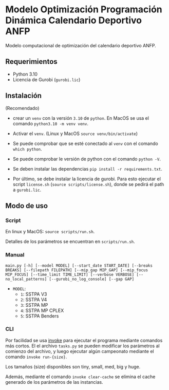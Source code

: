 # Modelo Optimización Programación Dinámica Calendario Deportivo ANFP

Modelo computacional de optimización del calendario deportivo ANFP.

## Requerimientos

- Python 3.10
- Licencia de Gurobi (`gurobi.lic`)

## Instalación

(Recomendado)

- crear un `venv` con la versión `3.10` de `python`. En MacOS se usa el comando `python3.10 -m venv venv`.
- Activar el `venv`. (Linux y MacOS `source venv/bin/activate`)
- Se puede comprobar que se esté conectado al `venv` con el comando `which python`.
- Se puede comprobar le versión de python con el comando `python -V`.

- Se deben instalar las dependencias `pip install -r requirements.txt`.
- Por último, se debe instalar la licencia de gurobi. Para esto ejecutar el script `license.sh` (`source scripts/license.sh`), donde se pedirá el path a `gurobi.lic`.

## Modo de uso

### Script

En linux y MacOS: `source scripts/run.sh`.

Detalles de los parámetros se encuentran en `scripts/run.sh`.

### Manual

`main.py [-h] [--model MODEL] [--start_date START_DATE] [--breaks BREAKS] [--filepath FILEPATH] [--mip_gap MIP_GAP] [--mip_focus MIP_FOCUS] [--time_limit TIME_LIMIT] [--verbose VERBOSE] [--no_local_patterns] [--gurobi_no_log_console] [--gap GAP]`

- `MODEL`:
  - `1`: SSTPA V3
  - `2`: SSTPA V4
  - `3`: SSTPA MP
  - `4`: SSTPA MP CPLEX
  - `5`: SSTPA Benders

### CLI

Por facilidad se usa [invoke](https://www.pyinvoke.org/) para ejecutar el programa mediante comandos más cortos. El el archivo `tasks.py` se pueden modificar los parámetros al comienzo del archivo, y luego ejecutar algún campeonato mediante el comando `invoke run-{size}`.

Los tamaños (size) disponibles son tiny, small, med, big y huge.

Además, mediante el comando `invoke clear-cache` se elimina el cache generado de los parámetros de las instancias.

